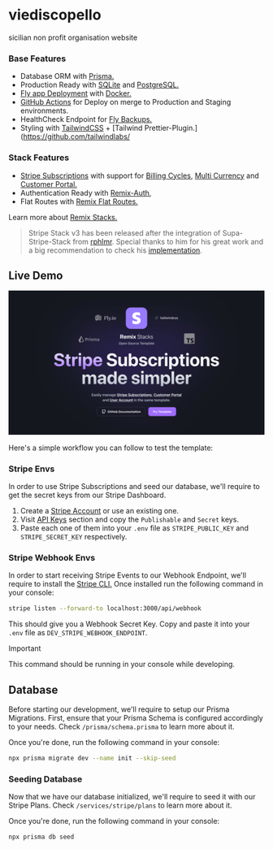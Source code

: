 
# viediscopello
sicilian non profit organisation website


### Base Features

- Database ORM with [Prisma.](https://www.prisma.io)
- Production Ready with [SQLite](https://sqlite.org/index.html) and [PostgreSQL.](https://www.postgresql.org)
- [Fly app Deployment](https://fly.io) with [Docker.](https://www.docker.com/products/docker-desktop)
- [GitHub Actions](https://github.com/features/actions) for Deploy on merge to Production and Staging environments.
- HealthCheck Endpoint for [Fly Backups.](https://fly.io/docs/reference/configuration/#services-http_checks)
- Styling with [TailwindCSS](https://tailwindcss.com) + [Tailwind Prettier-Plugin.](https://github.com/tailwindlabs/

### Stack Features

- [Stripe Subscriptions](https://stripe.com/docs/billing/subscriptions/overview) with support for [Billing Cycles](https://stripe.com/docs/billing/subscriptions/billing-cycle), [Multi Currency](https://stripe.com/docs/currencies) and [Customer Portal.](https://stripe.com/docs/billing/subscriptions/integrating-customer-portal)
- Authentication Ready with [Remix-Auth](https://www.npmjs.com/package/remix-auth), 
- Flat Routes with [Remix Flat Routes.](https://github.com/kiliman/remix-flat-routes)

Learn more about [Remix Stacks.](https://remix.run/stacks)

> Stripe Stack v3 has been released after the integration of Supa-Stripe-Stack from [rphlmr](https://github.com/rphlmr). Special thanks to him for his great work and a big recommendation to check his [implementation](https://github.com/rphlmr/supa-stripe-stack).

## Live Demo


[![Remix Auth OTP Stack](https://raw.githubusercontent.com/dev-xo/dev-xo/main/stripe-stack/assets/images/Thumbnail-Min.png)](https://stripe-stack-dev.fly.dev)

Here's a simple workflow you can follow to test the template:


### Stripe Envs

In order to use Stripe Subscriptions and seed our database, we'll require to get the secret keys from our Stripe Dashboard.

1. Create a [Stripe Account](https://dashboard.stripe.com/login) or use an existing one.
2. Visit [API Keys](https://dashboard.stripe.com/test/apikeys) section and copy the `Publishable` and `Secret` keys.
3. Paste each one of them into your `.env` file as `STRIPE_PUBLIC_KEY` and `STRIPE_SECRET_KEY` respectively.

### Stripe Webhook Envs

In order to start receiving Stripe Events to our Webhook Endpoint, we'll require to install the [Stripe CLI.](https://stripe.com/docs/stripe-cli) Once installed run the following command in your console:

```sh
stripe listen --forward-to localhost:3000/api/webhook
```

This should give you a Webhook Secret Key. Copy and paste it into your `.env` file as `DEV_STRIPE_WEBHOOK_ENDPOINT`.

> [!IMPORTANT]
> This command should be running in your console while developing.

## Database

Before starting our development, we'll require to setup our Prisma Migrations. First, ensure that your Prisma Schema is configured accordingly to your needs. Check `/prisma/schema.prisma` to learn more about it.

Once you're done, run the following command in your console:

```sh
npx prisma migrate dev --name init --skip-seed
```

### Seeding Database

Now that we have our database initialized, we'll require to seed it with our Stripe Plans. Check `/services/stripe/plans` to learn more about it.

Once you're done, run the following command in your console:

```sh
npx prisma db seed
```










